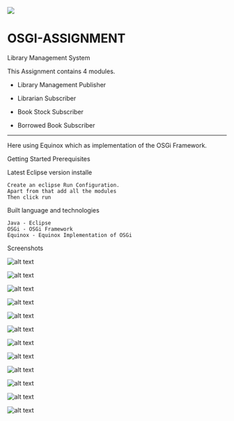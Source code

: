 ![](https://pandao.github.io/editor.md/images/logos/editormd-logo-180x180.png)
# OSGI-ASSIGNMENT
Library Management System 

This Assignment contains 4 modules. 


+ Library Management Publisher
    
+ Librarian Subscriber

+ Book Stock Subscriber

+ Borrowed Book Subscriber
----
     
      
Here using Equinox which as implementation of the OSGi Framework.

Getting Started
Prerequisites

Latest Eclipse version installe


    Create an eclipse Run Configuration.
    Apart from that add all the modules
    Then click run

Built language and technologies

    Java - Eclipse
    OSGi - OSGi Framework
    Equinox - Equinox Implementation of OSGi
    
Screenshots

![alt text](https://github.com/ranushka-lakmal/OSGI-ASSIGNMENT/blob/master/Screenshots/1.png)

![alt text](https://github.com/ranushka-lakmal/OSGI-ASSIGNMENT/blob/master/Screenshots/2.png)

![alt text](https://github.com/ranushka-lakmal/OSGI-ASSIGNMENT/blob/master/Screenshots/3.png)

![alt text](https://github.com/ranushka-lakmal/OSGI-ASSIGNMENT/blob/master/Screenshots/4.png)

![alt text](https://github.com/ranushka-lakmal/OSGI-ASSIGNMENT/blob/master/Screenshots/5.png)

![alt text](https://github.com/ranushka-lakmal/OSGI-ASSIGNMENT/blob/master/Screenshots/6.png)

![alt text](https://github.com/ranushka-lakmal/OSGI-ASSIGNMENT/blob/master/Screenshots/7.png)

![alt text](https://github.com/ranushka-lakmal/OSGI-ASSIGNMENT/blob/master/Screenshots/8.png)

![alt text](https://github.com/ranushka-lakmal/OSGI-ASSIGNMENT/blob/master/Screenshots/9.png)

![alt text](https://github.com/ranushka-lakmal/OSGI-ASSIGNMENT/blob/master/Screenshots/10.png)

![alt text](https://github.com/ranushka-lakmal/OSGI-ASSIGNMENT/blob/master/Screenshots/11.png)

![alt text](https://github.com/ranushka-lakmal/OSGI-ASSIGNMENT/blob/master/Screenshots/12.png)
